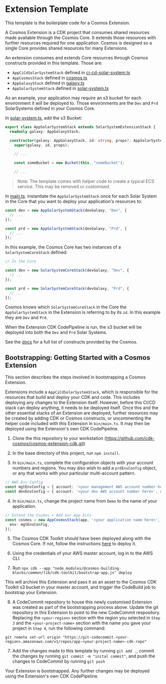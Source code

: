 # Extension Template

This template is the boilerplate code for a Cosmos Extension.

A Cosmos Extension is a CDK project that consumes shared resources made available through the Cosmos Core. It extends those resources with further resources required for one application. Cosmos is designed so a single Core provides shared resources for many Extensions.

An extension consumes and extends Core resources through Cosmos constructs provided in this template. Those are:

- `AppCiCdSolarSystemStack` defined in [ci-cd-solar-system.ts](lib/ci-cd-solar-system.ts)
- `AppCosmosStack` defined in [cosmos.ts](lib/cosmos.ts)
- `AppGalaxyStack` defined in [galaxy.ts](lib/galaxy.ts)
- `AppSolarSystemStack` defined in [solar-system.ts](lib/solar-system.ts)

As an example, your application may require an s3 bucket for each environment it will be deployed to. Those environments are the `Dev` and `Prd` SolarSystems defined in your Cosmos Core.

In [solar-system.ts](lib/solar-system.ts), add the s3 Bucket:

```ts
export class AppSolarSystemStack extends SolarSystemExtensionStack {
  readonly galaxy: AppGalaxyStack;

  constructor(galaxy: AppGalaxyStack, id: string, props?: AppSolarSystemProps) {
    super(galaxy, id, props);

    // ... 

    const someBucket = new Bucket(this, "someBucket");

    // ...
```

> Note: The template comes with helper code to create a typical ECS service. This may be removed or customised. 

In [main.ts](bin/main.ts). instantiate the `AppSolarSystemStack` once for each Solar System in the Core that you want to deploy your application's resources to:

```ts
const dev = new AppSolarSystemStack(devGalaxy, "Dev", {
  // ...
});

const prd = new AppSolarSystemStack(devGalaxy, "Prd", {
  // ...
});
```

In this example, the Cosmos Core has two instances of a `SolarSystemCoreStack` defined:

```ts
// In the Core

const dev = new SolarSystemCoreStack(devGalaxy, "Dev", {
  // ...
});

const prd = new SolarSystemCoreStack(devGalaxy, "Prd", {
  // ...
});
```

Cosmos knows which `SolarSystemCoreStack` in the Core the `AppSolarSystemStack` in the Extension is referring to by its `id`. In this example they are `Dev` and `Prd`.

When the Extension CDK CodePipeline is run, the s3 bucket will be deployed into both the `Dev` and `Prd` Solar Systems.

See the [docs](https://cdk-cosmos.github.io/law/docs/) for a full list of constructs provided by the Cosmos. 

## Bootstrapping: Getting Started with a Cosmos Extension

This section describes the steps involved in bootstrapping a Cosmos Extension.

Extensions include a `AppCiCdSolarSystemStack`, which is responsible for the resources that build and deploy your CDK and code. This includes deploying any changes to the Extension itself. However, before this CI/CD stack can deploy anything, it needs to be deployed itself. Once this and the other essential stacks of an Extension are deployed, further resources may be created by adding CDK or Cosmos constructs, or uncommenting the helper code included with this Extension in `bin/main.ts`. It may then be deployed using the Extension's own CDK CodePipeline.

1. Clone the this repository to your workstation (https://github.com/cdk-cosmos/cosmos-extension-cdk.git)

2. In the base directory of this project, run `npm install`.

3. In `bin/main.ts`, complete the configuration objects with your account numbers and regions. You may also wish to add a `prdEnvConfig` object, or any that works with your particular multi-account pattern.

```ts
// AWS Env Config
const mgtEnvConfig = { account: '<your management AWS account number here>', region: '<your preferred region here' };
const devEnvConfig = { account: '<your dev AWS account number here>', region: '<your preferred region here' };
```

4. In `bin/main.ts`, change the project name from `Demo` to the name of your application.

```ts
// Extend the Cosmos + Add our App bits
const cosmos = new AppCosmosStack(app, '<your application name here>', {
  env: mgtEnvConfig,
});
```

5. The Cosmos CDK Toolkit should have been deployed along with the Cosmos Core. If not, follow the instructions [here](https://github.com/cdk-cosmos/cosmos/tree/develop/packages/%40cosmos-building-blocks/common#the-cosmos-cdk-toolkit) to deploy it. 

6. Using the credentials of your AWS master account, log in to the AWS CLI.

7. Run `npx cdk --app "node_modules/@cosmos-building-blocks/common/lib/cdk-toolkit/bootstrap-app.js" deploy`

This will archive this Extension and pass it as an asset to the Cosmos CDK Toolkit s3 bucket in your master account, and trigger the CodeBuild job to bootstrap your Extension.

8. A CodeCommit repository to house this newly customised Extension was created as part of the bootstrapping process above. Update the git repository in this Extension to point to the new CodeCommit respository. Replacing the `<your-region>` section with the region you selected in `Step 3` and the `<your-project-name>` section with the name you gave your project in `Step 4`, run the following command:

`git remote set-url origin "https://git-codecommit.<your-region>.amazonaws.com/v1/repos/app-<your-project-name>-cdk-repo"` 

7. Add the changes made to this template by running `git add .`, commit the changes by running `git commit -m "inital commit"`, and push the changes to CodeCommit by running `git push`

Your Extension is bootstrapped. Any further changes may be deployed using the Extension's own CDK CodePipeline.
